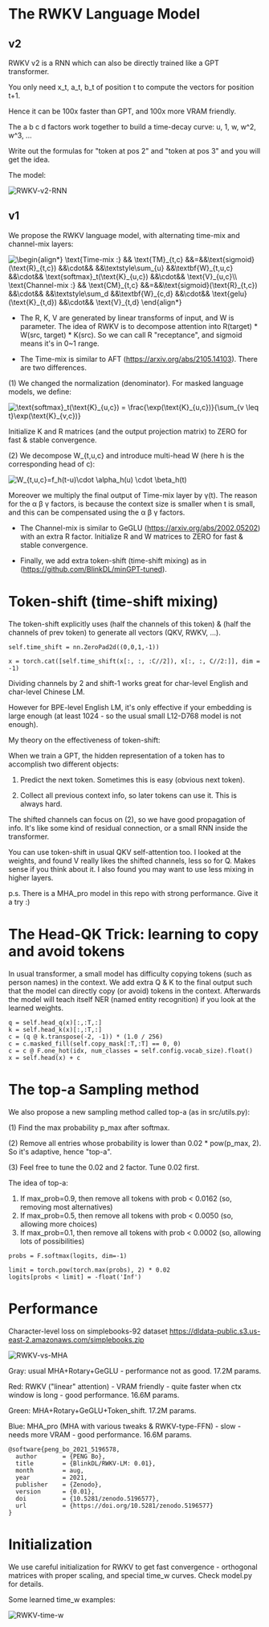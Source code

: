 # The RWKV Language Model

## v2

RWKV v2 is a RNN which can also be directly trained like a GPT transformer.

You only need x_t, a_t, b_t of position t to compute the vectors for position t+1. 

Hence it can be 100x faster than GPT, and 100x more VRAM friendly.

The a b c d factors work together to build a time-decay curve: u, 1, w, w^2, w^3, ...

Write out the formulas for "token at pos 2" and "token at pos 3" and you will get the idea.

The model:

![RWKV-v2-RNN](RWKV-v2-RNN.png)

## v1

We propose the RWKV language model, with alternating time-mix and channel-mix layers:

<img src=
"https://render.githubusercontent.com/render/math?math=%5Cdisplaystyle+%5Cbegin%7Balign%2A%7D%0A%5Ctext%7BTime-mix+%3A%7D+%26%26+%5Ctext%7BTM%7D_%7Bt%2Cc%7D+%26%26%3D%26%26%5Ctext%7Bsigmoid%7D%28%5Ctext%7BR%7D_%7Bt%2Cc%7D%29+%26%26%5Ccdot%26%26+%26%26%5Ctextstyle%5Csum_%7Bu%7D+%26%26%5Ctextbf%7BW%7D_%7Bt%2Cu%2Cc%7D+%26%26%5Ccdot%26%26+%5Ctext%7Bsoftmax%7D_t%28%5Ctext%7BK%7D_%7Bu%2Cc%7D%29+%26%26%5Ccdot%26%26+%5Ctext%7BV%7D_%7Bu%2Cc%7D%5C%5C%0A%5Ctext%7BChannel-mix+%3A%7D+%26%26+%5Ctext%7BCM%7D_%7Bt%2Cc%7D+%26%26%3D%26%26%5Ctext%7Bsigmoid%7D%28%5Ctext%7BR%7D_%7Bt%2Cc%7D%29+%26%26%5Ccdot%26%26+%26%26%5Ctextstyle%5Csum_d+%26%26%5Ctextbf%7BW%7D_%7Bc%2Cd%7D+%26%26%5Ccdot%26%26+%5Ctext%7Bgelu%7D%28%5Ctext%7BK%7D_%7Bt%2Cd%7D%29+%26%26%5Ccdot%26%26+%5Ctext%7BV%7D_%7Bt%2Cd%7D%0A%5Cend%7Balign%2A%7D%0A" 
alt="\begin{align*}
\text{Time-mix :} && \text{TM}_{t,c} &&=&&\text{sigmoid}(\text{R}_{t,c}) &&\cdot&& &&\textstyle\sum_{u} &&\textbf{W}_{t,u,c} &&\cdot&& \text{softmax}_t(\text{K}_{u,c}) &&\cdot&& \text{V}_{u,c}\\
\text{Channel-mix :} && \text{CM}_{t,c} &&=&&\text{sigmoid}(\text{R}_{t,c}) &&\cdot&& &&\textstyle\sum_d &&\textbf{W}_{c,d} &&\cdot&& \text{gelu}(\text{K}_{t,d}) &&\cdot&& \text{V}_{t,d}
\end{align*}
">

* The R, K, V are generated by linear transforms of input, and W is parameter. The idea of RWKV is to decompose attention into R(target) * W(src, target) * K(src). So we can call R "receptance", and sigmoid means it's in 0~1 range.

* The Time-mix is similar to AFT (https://arxiv.org/abs/2105.14103). There are two differences.

(1) We changed the normalization (denominator). For masked language models, we define:

<img src=
"https://render.githubusercontent.com/render/math?math=%5Cdisplaystyle+%5Ctext%7Bsoftmax%7D_t%28%5Ctext%7BK%7D_%7Bu%2Cc%7D%29+%3D+%5Cfrac%7B%5Cexp%28%5Ctext%7BK%7D_%7Bu%2Cc%7D%29%7D%7B%5Csum_%7Bv+%5Cleq+t%7D%5Cexp%28%5Ctext%7BK%7D_%7Bv%2Cc%7D%29%7D" 
alt="\text{softmax}_t(\text{K}_{u,c}) = \frac{\exp(\text{K}_{u,c})}{\sum_{v \leq t}\exp(\text{K}_{v,c})}">  
 
Initialize K and R matrices (and the output projection matrix) to ZERO for fast & stable convergence.
 
(2) We decompose W_{t,u,c} and introduce multi-head W (here h is the corresponding head of c):

<img src=
"https://render.githubusercontent.com/render/math?math=%5Cdisplaystyle+W_%7Bt%2Cu%2Cc%7D%3Df_h%28t-u%29%5Ccdot+%5Calpha_h%28u%29+%5Ccdot+%5Cbeta_h%28t%29" 
alt="W_{t,u,c}=f_h(t-u)\cdot \alpha_h(u) \cdot \beta_h(t)">

Moreover we multiply the final output of Time-mix layer by γ(t). The reason for the α β γ factors, is because the context size is smaller when t is small, and this can be compensated using the α β γ factors.

* The Channel-mix is similar to GeGLU (https://arxiv.org/abs/2002.05202) with an extra R factor. Initialize R and W matrices to ZERO for fast & stable convergence.

* Finally, we add extra token-shift (time-shift mixing) as in (https://github.com/BlinkDL/minGPT-tuned).

# Token-shift (time-shift mixing)

The token-shift explicitly uses (half the channels of this token) & (half the channels of prev token) to generate all vectors (QKV, RWKV, ...).

```
self.time_shift = nn.ZeroPad2d((0,0,1,-1))

x = torch.cat([self.time_shift(x[:, :, :C//2]), x[:, :, C//2:]], dim = -1)
```

Dividing channels by 2 and shift-1 works great for char-level English and char-level Chinese LM.

However for BPE-level English LM, it's only effective if your embedding is large enough (at least 1024 - so the usual small L12-D768 model is not enough).

My theory on the effectiveness of token-shift:

When we train a GPT, the hidden representation of a token has to accomplish two different objects:

1. Predict the next token. Sometimes this is easy (obvious next token).

2. Collect all previous context info, so later tokens can use it. This is always hard.

The shifted channels can focus on (2), so we have good propagation of info. It's like some kind of residual connection, or a small RNN inside the transformer.

You can use token-shift in usual QKV self-attention too. I looked at the weights, and found V really likes the shifted channels, less so for Q. Makes sense if you think about it. I also found you may want to use less mixing in higher layers.

p.s. There is a MHA_pro model in this repo with strong performance. Give it a try :)

# The Head-QK Trick: learning to copy and avoid tokens

In usual transformer, a small model has difficulty copying tokens (such as person names) in the context. We add extra Q & K to the final output such that the model can directly copy (or avoid) tokens in the context. Afterwards the model will teach itself NER (named entity recognition) if you look at the learned weights.
```
q = self.head_q(x)[:,:T,:]
k = self.head_k(x)[:,:T,:]
c = (q @ k.transpose(-2, -1)) * (1.0 / 256)
c = c.masked_fill(self.copy_mask[:T,:T] == 0, 0)
c = c @ F.one_hot(idx, num_classes = self.config.vocab_size).float()       
x = self.head(x) + c
```

# The top-a Sampling method

We also propose a new sampling method called top-a (as in src/utils.py):

(1) Find the max probability p_max after softmax.

(2) Remove all entries whose probability is lower than 0.02 * pow(p_max, 2). So it's adaptive, hence "top-a".

(3) Feel free to tune the 0.02 and 2 factor. Tune 0.02 first.

The idea of top-a:
1. If max_prob=0.9, then remove all tokens with prob < 0.0162 (so, removing most alternatives)
2. If max_prob=0.5, then remove all tokens with prob < 0.0050 (so, allowing more choices)
3. If max_prob=0.1, then remove all tokens with prob < 0.0002 (so, allowing lots of possibilities)

```
probs = F.softmax(logits, dim=-1)

limit = torch.pow(torch.max(probs), 2) * 0.02
logits[probs < limit] = -float('Inf')
```

# Performance

Character-level loss on simplebooks-92 dataset https://dldata-public.s3.us-east-2.amazonaws.com/simplebooks.zip

![RWKV-vs-MHA](RWKV-vs-MHA.png)

Gray: usual MHA+Rotary+GeGLU - performance not as good. 17.2M params.

Red: RWKV ("linear" attention) - VRAM friendly - quite faster when ctx window is long - good performance. 16.6M params.

Green: MHA+Rotary+GeGLU+Token_shift. 17.2M params.

Blue: MHA_pro (MHA with various tweaks & RWKV-type-FFN) - slow - needs more VRAM - good performance. 16.6M params.

```
@software{peng_bo_2021_5196578,
  author       = {PENG Bo},
  title        = {BlinkDL/RWKV-LM: 0.01},
  month        = aug,
  year         = 2021,
  publisher    = {Zenodo},
  version      = {0.01},
  doi          = {10.5281/zenodo.5196577},
  url          = {https://doi.org/10.5281/zenodo.5196577}
}
```

# Initialization

We use careful initialization for RWKV to get fast convergence - orthogonal matrices with proper scaling, and special time_w curves. Check model.py for details.

Some learned time_w examples:

![RWKV-time-w](RWKV-time-w.png)
